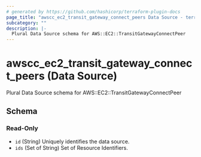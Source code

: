 ```yaml
---
# generated by https://github.com/hashicorp/terraform-plugin-docs
page_title: "awscc_ec2_transit_gateway_connect_peers Data Source - terraform-provider-awscc"
subcategory: ""
description: |-
  Plural Data Source schema for AWS::EC2::TransitGatewayConnectPeer
---
```


# awscc_ec2_transit_gateway_connect_peers (Data Source)

Plural Data Source schema for AWS::EC2::TransitGatewayConnectPeer



<!-- schema generated by tfplugindocs -->
## Schema

### Read-Only

- `id` (String) Uniquely identifies the data source.
- `ids` (Set of String) Set of Resource Identifiers.
